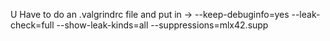 U Have to  do an .valgrindrc file and put in
->
--keep-debuginfo=yes
--leak-check=full
--show-leak-kinds=all
--suppressions=mlx42.supp
